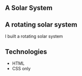 ## A Solar System

## A rotating solar system
I built a rotating solar system 

## Technologies

- HTML
- CSS only
